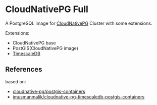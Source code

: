 # CloudNativePG Full

A PostgreSQL image for [CloudNativePG](https://cloudnative-pg.io/) Cluster
with some extensions.

Extensions:

- CloudNativePG base
- PostGIS(CloudNativePG image)
- [TimescaleDB](https://www.timescale.com/)

## References

based on:

- [cloudnative-pg/postgis-containers](https://github.com/cloudnative-pg/postgis-containers)
- [imusmanmalik/cloudnative-pg-timescaledb-postgis-containers](https://github.com/imusmanmalik/cloudnative-pg-timescaledb-postgis-containers)
